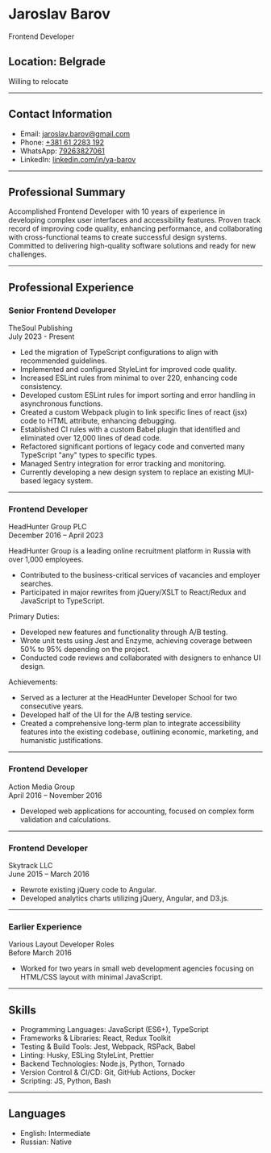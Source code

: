 # Jaroslav Barov
Frontend Developer

## Location: Belgrade
Willing to relocate

---

## Contact Information

- Email: [jaroslav.barov@gmail.com](mailto:jaroslav.barov@gmail.com)
- Phone: [+381 61 2283 192](call:+381612283192)
- WhatsApp: [79263827061](https://wa.me/79263827061)
- LinkedIn: [ linkedin.com/in/ya-barov](https://www.linkedin.com/in/ya-barov)

---

## Professional Summary

Accomplished Frontend Developer with 10 years of experience in developing complex user interfaces and accessibility features. Proven track record of improving code quality, enhancing performance, and collaborating with cross-functional teams to create successful design systems. Committed to delivering high-quality software solutions and ready for new challenges.

---

## Professional Experience

### Senior Frontend Developer
TheSoul Publishing  
July 2023 - Present

- Led the migration of TypeScript configurations to align with recommended guidelines.
- Implemented and configured StyleLint for improved code quality.
- Increased ESLint rules from minimal to over 220, enhancing code consistency.
- Developed custom ESLint rules for import sorting and error handling in asynchronous functions.
- Created a custom Webpack plugin to link specific lines of react (jsx) code to HTML attribute, enhancing debugging.
- Established CI rules with a custom Babel plugin that identified and eliminated over 12,000 lines of dead code.
- Refactored significant portions of legacy code and converted many TypeScript "any" types to specific types.
- Managed Sentry integration for error tracking and monitoring.
- Currently developing a new design system to replace an existing MUI-based legacy system.

---

### Frontend Developer
HeadHunter Group PLC  
December 2016 – April 2023

HeadHunter Group is a leading online recruitment platform in Russia with over 1,000 employees.

- Contributed to the business-critical services of vacancies and employer searches.
- Participated in major rewrites from jQuery/XSLT to React/Redux and JavaScript to TypeScript.

Primary Duties:
- Developed new features and functionality through A/B testing.
- Wrote unit tests using Jest and Enzyme, achieving coverage between 50% to 95% depending on the project.
- Conducted code reviews and collaborated with designers to enhance UI design.

Achievements:
- Served as a lecturer at the HeadHunter Developer School for two consecutive years.
- Developed half of the UI for the A/B testing service.
- Created a comprehensive long-term plan to integrate accessibility features into the existing codebase, outlining economic, marketing, and humanistic justifications.

---

### Frontend Developer
Action Media Group  
April 2016 – November 2016

- Developed web applications for accounting, focused on complex form validation and calculations.

---

### Frontend Developer
Skytrack LLC  
June 2015 – March 2016

- Rewrote existing jQuery code to Angular.
- Developed analytics charts utilizing jQuery, Angular, and D3.js.

---

### Earlier Experience
Various Layout Developer Roles  
Before March 2016

- Worked for two years in small web development agencies focusing on HTML/CSS layout with minimal JavaScript.

---

## Skills

- Programming Languages: JavaScript (ES6+), TypeScript
- Frameworks & Libraries: React, Redux Toolkit
- Testing & Build Tools: Jest, Webpack, RSPack, Babel
- Linting: Husky, ESLing StyleLint, Prettier
- Backend Technologies: Node.js, Python, Tornado
- Version Control & CI/CD: Git, GitHub Actions, Docker
- Scripting: JS, Python, Bash

---

## Languages

- English: Intermediate
- Russian: Native


